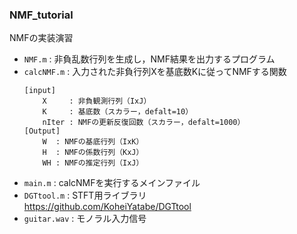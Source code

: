 ### NMF_tutorial
NMFの実装演習

- `NMF.m` : 非負乱数行列を生成し，NMF結果を出力するプログラム
- `calcNMF.m` : 入力された非負行列Xを基底数Kに従ってNMFする関数  
  ```
  [input]  
      X     : 非負観測行列（IxJ）  
      K     : 基底数（スカラー，defalt=10）  
      nIter : NMFの更新反復回数（スカラー，defalt=1000）  
  [Output]  
      W  : NMFの基底行列（IxK）  
      H  : NMFの係数行列（KxJ）  
      WH : NMFの推定行列（IxJ）
  ```  
- `main.m` : calcNMFを実行するメインファイル
- `DGTtool.m` : STFT用ライブラリ  
  https://github.com/KoheiYatabe/DGTtool
- `guitar.wav` : モノラル入力信号

